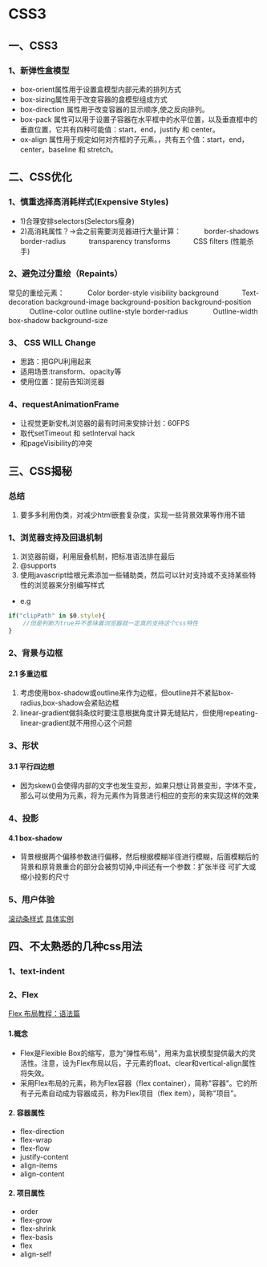 # CSS3
## 一、CSS3
### 1、新弹性盒模型
* box-orient属性用于设置盒模型内部元素的排列方式
* box-sizing属性用于改变容器的盒模型组成方式
* box-direction 属性用于改变容器的显示顺序,使之反向排列。
* box-pack 属性可以用于设置子容器在水平框中的水平位置，以及垂直框中的垂直位置，它共有四种可能值：start，end，justify 和 center。
* ox-align 属性用于规定如何对齐框的子元素。，共有五个值：start，end，center，baseline 和 stretch。

## 二、CSS优化

### 1、慎重选择高消耗样式(Expensive Styles)
* 1)合理安排selectors(Selectors瘦身)
* 2)高消耗属性？->会之前需要浏览器进行大量计算：
　　　border-shadows    border-radius
　　　transparency       transforms
　　　CSS filters (性能杀手)

### 2、避免过分重绘（Repaints）
   常见的重绘元素：
　　　Color    border-style   visibility   background
　　　Text-decoration background-image background-position   background-position
　　　Outline-color  outline  outline-style   border-radius
　　　 Outline-width  box-shadow  background-size

### 3、 CSS WILL Change
* 思路：把GPU利用起来
* 适用场景:transform、opacity等
* 使用位置：提前告知浏览器

### 4、requestAnimationFrame
* 让视觉更新安札浏览器的最有时间来安排计划：60FPS
* 取代setTimeout 和 setInterval hack
* 和pageVisibility的冲突

## 三、CSS揭秘

### 总结
1. 要多多利用伪类，对减少html嵌套复杂度，实现一些背景效果等作用不错

### 1、浏览器支持及回退机制

1. 浏览器前缀，利用层叠机制，把标准语法排在最后
2. @supports
3. 使用javascript给根元素添加一些辅助类，然后可以针对支持或不支持某些特性的浏览器来分别编写样式 
* e.g

```javascript
if("clipPath" in $0.style){
    //但是判断为true并不意味着浏览器就一定真的支持这个css特性
}
```


### 2、背景与边框

#### 2.1 多重边框

1. 考虑使用box-shadow或outline来作为边框，但outline并不紧贴box-radius,box-shadow会紧贴边框
2. linear-gradient做斜条纹时要注意根据角度计算无缝贴片，但使用repeating-linear-gradient就不用担心这个问题


### 3、形状

#### 3.1 平行四边想

* 因为skew()会使得内部的文字也发生变形，如果只想让背景变形，字体不变，那么可以使用为元素，将为元素作为背景进行相应的变形的来实现这样的效果
 

### 4、投影


#### 4.1 box-shadow
* 背景根据两个偏移参数进行偏移，然后根据模糊半径进行模糊，后面模糊后的背景和原背景重合的部分会被剪切掉,中间还有一个参数：扩张半径 可扩大或缩小投影的尺寸

### 5、用户体验


[滚动条样式](http://blog.csdn.net/hanshileiai/article/details/40398177)
[具体实例](http://www.xuanfengge.com/demo/201311/scroll/css3-scroll.html)



## 四、不太熟悉的几种css用法
### 1、text-indent

### 2、Flex 
[Flex 布局教程：语法篇](http://www.ruanyifeng.com/blog/2015/07/flex-grammar.html)
#### 1.概念
 * Flex是Flexible Box的缩写，意为"弹性布局"，用来为盒状模型提供最大的灵活性。注意，设为Flex布局以后，子元素的float、clear和vertical-align属性将失效。
 * 采用Flex布局的元素，称为Flex容器（flex container），简称"容器"。它的所有子元素自动成为容器成员，称为Flex项目（flex item），简称"项目"。
#### 2. 容器属性
* flex-direction
* flex-wrap
* flex-flow
* justify-content
* align-items
* align-content
#### 2. 项目属性
* order
* flex-grow
* flex-shrink
* flex-basis
* flex
* align-self